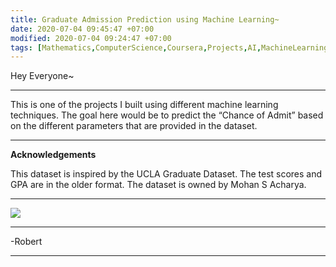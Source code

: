 ```yaml
---
title: Graduate Admission Prediction using Machine Learning~
date: 2020-07-04 09:45:47 +07:00
modified: 2020-07-04 09:24:47 +07:00
tags: [Mathematics,ComputerScience,Coursera,Projects,AI,MachineLearning]
---
```

Hey Everyone~
<hr>
This is one of the projects I built using different machine learning techniques. The goal here would be to predict the “Chance of Admit” based on the different parameters that are provided in the dataset.

<script src="https://gist.github.com/Robertboy18/3afc0d5f6efcc1929938db45f6112c52.js"></script>

<hr>   

**Acknowledgements**  

This dataset is inspired by the UCLA Graduate Dataset. The test scores and GPA are in the older format. The dataset is owned by Mohan S Acharya.
<hr>

<img src = "https://i.ytimg.com/vi/Z2SNeH9v-Ug/maxresdefault.jpg">
<hr>
-Robert
<hr>

<div id="wpac-comment"></div>
<script type="text/javascript">
wpac_init = window.wpac_init || [];
wpac_init.push({widget: 'Comment', id: 26271});
(function() {
    if ('WIDGETPACK_LOADED' in window) return;
    WIDGETPACK_LOADED = true;
    var mc = document.createElement('script');
    mc.type = 'text/javascript';
    mc.async = true;
    mc.src = 'https://embed.widgetpack.com/widget.js';
    var s = document.getElementsByTagName('script')[0]; s.parentNode.insertBefore(mc, s.nextSibling);
})();
</script>

